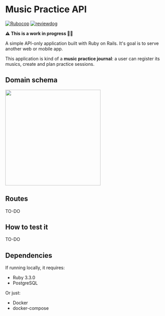 # Music Practice API

[![Rubocop](https://github.com/le-santos/music-practice-api/workflows/Rubocop/badge.svg?branch=main&event=push)](https://github.com/le-santos/music-practice-api/actions?query=workflow%3ARubocop+event%3Apush+branch%3Amain) 
[![reviewdog](https://github.com/le-santos/music-practice-api/workflows/reviewdog/badge.svg?branch=main&event=push)](https://github.com/le-santos/music-practice-api/actions?query=workflow%3Areviewdog+event%3Apush+branch%3Amain)


**⚠️ This is a work in progress 👷‍♂️**

A simple API-only application built with Ruby on Rails. It's goal is to serve another web or mobile app.

This application is kind of a **music practice journal**: a user can register its musics, create and plan practice sessions.

## Domain schema
<image width='300px' src='erd.svg'>

## Routes
TO-DO


## How to test it
TO-DO

## Dependencies

If running locally, it requires:

* Ruby 3.3.0
* PostgreSQL

Or just:
* Docker
* docker-compose


